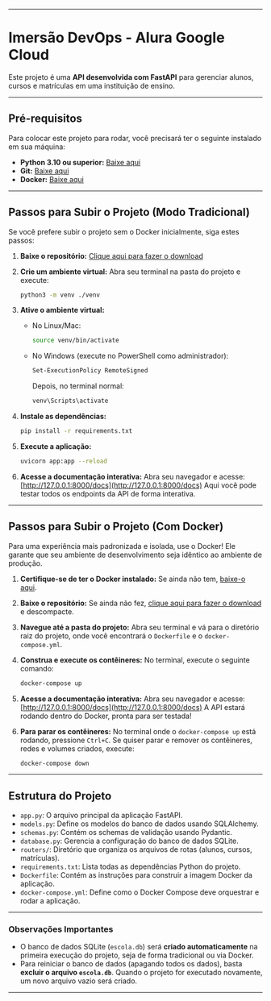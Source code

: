 -----

# Imersão DevOps - Alura Google Cloud

Este projeto é uma **API desenvolvida com FastAPI** para gerenciar alunos, cursos e matrículas em uma instituição de ensino.

-----

## Pré-requisitos

Para colocar este projeto para rodar, você precisará ter o seguinte instalado em sua máquina:

  * **Python 3.10 ou superior:** [Baixe aqui](https://www.python.org/downloads/)
  * **Git:** [Baixe aqui](https://git-scm.com/downloads)
  * **Docker:** [Baixe aqui](https://www.docker.com/get-started/)

-----

## Passos para Subir o Projeto (Modo Tradicional)

Se você prefere subir o projeto sem o Docker inicialmente, siga estes passos:

1.  **Baixe o repositório:**
    [Clique aqui para fazer o download](https://github.com/laurentinobezerra/imersao-devops-alura/archive/refs/heads/main.zip)

2.  **Crie um ambiente virtual:**
    Abra seu terminal na pasta do projeto e execute:

    ```sh
    python3 -m venv ./venv
    ```

3.  **Ative o ambiente virtual:**

      * No Linux/Mac:
        ```sh
        source venv/bin/activate
        ```
      * No Windows (execute no PowerShell como administrador):
        ```sh
        Set-ExecutionPolicy RemoteSigned
        ```
        Depois, no terminal normal:
        ```sh
        venv\Scripts\activate
        ```

4.  **Instale as dependências:**

    ```sh
    pip install -r requirements.txt
    ```

5.  **Execute a aplicação:**

    ```sh
    uvicorn app:app --reload
    ```

6.  **Acesse a documentação interativa:**
    Abra seu navegador e acesse: [http://127.0.0.1:8000/docs](http://127.0.0.1:8000/docs)
    Aqui você pode testar todos os endpoints da API de forma interativa.

-----

## Passos para Subir o Projeto (Com Docker)

Para uma experiência mais padronizada e isolada, use o Docker\! Ele garante que seu ambiente de desenvolvimento seja idêntico ao ambiente de produção.

1.  **Certifique-se de ter o Docker instalado:** Se ainda não tem, [baixe-o aqui](https://www.docker.com/get-started/).

2.  **Baixe o repositório:** Se ainda não fez, [clique aqui para fazer o download](https://github.com/laurentinobezerra/imersao-devops-alura/archive/refs/heads/main.zip) e descompacte.

3.  **Navegue até a pasta do projeto:** Abra seu terminal e vá para o diretório raiz do projeto, onde você encontrará o `Dockerfile` e o `docker-compose.yml`.

4.  **Construa e execute os contêineres:**
    No terminal, execute o seguinte comando:

    ```sh
    docker-compose up
    ```


5.  **Acesse a documentação interativa:**
    Abra seu navegador e acesse: [http://127.0.0.1:8000/docs](http://127.0.0.1:8000/docs)
    A API estará rodando dentro do Docker, pronta para ser testada\!

6.  **Para parar os contêineres:**
    No terminal onde o `docker-compose up` está rodando, pressione `Ctrl+C`.
    Se quiser parar e remover os contêineres, redes e volumes criados, execute:

    ```sh
    docker-compose down
    ```

-----

## Estrutura do Projeto

  * `app.py`: O arquivo principal da aplicação FastAPI.
  * `models.py`: Define os modelos do banco de dados usando SQLAlchemy.
  * `schemas.py`: Contém os schemas de validação usando Pydantic.
  * `database.py`: Gerencia a configuração do banco de dados SQLite.
  * `routers/`: Diretório que organiza os arquivos de rotas (alunos, cursos, matrículas).
  * `requirements.txt`: Lista todas as dependências Python do projeto.
  * `Dockerfile`: Contém as instruções para construir a imagem Docker da aplicação.
  * `docker-compose.yml`: Define como o Docker Compose deve orquestrar e rodar a aplicação.

-----

### Observações Importantes

  * O banco de dados SQLite (`escola.db`) será **criado automaticamente** na primeira execução do projeto, seja de forma tradicional ou via Docker.
  * Para reiniciar o banco de dados (apagando todos os dados), basta **excluir o arquivo `escola.db`**. Quando o projeto for executado novamente, um novo arquivo vazio será criado.

-----